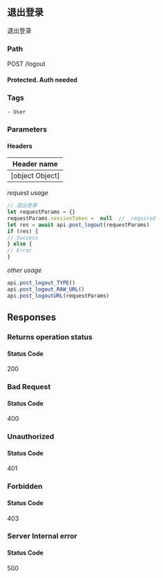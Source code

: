## 退出登录

退出登录
### Path
POST /logout
#### Protected. Auth needed
### Tags
    - User
### Parameters


#### Headers

| Header name |
| ----------- |
| [object Object] |
*request usage*
```javascript
// 退出登录
let requestParams = {}
requestParams.sessionToken =  null  //  required
let res = await api.post_logout(requestParams)
if (res) {
// Success
} else {
// Error
}
```
*other usage*
```javascript
api.post_logout_TYPE()
api.post_logout_RAW_URL()
api.post_logoutURL(requestParams)
```

## Responses
### Returns operation status

#### Status Code
200



### Bad Request

#### Status Code
400



### Unauthorized

#### Status Code
401



### Forbidden

#### Status Code
403



### Server Internal error

#### Status Code
500



